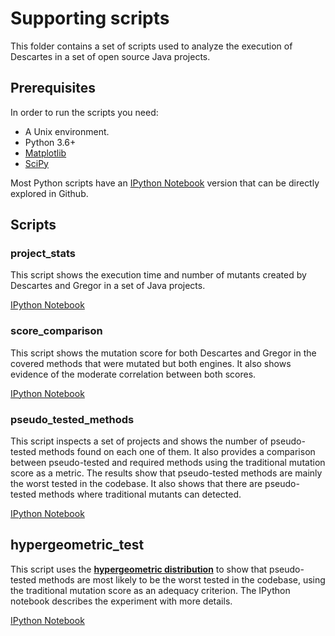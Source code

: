 # Supporting scripts

This folder contains a set of scripts used to analyze the execution of 
Descartes in a set of open source Java projects.

## Prerequisites

In order to run the scripts you need:
* A Unix environment.
* Python 3.6+
* [Matplotlib](https://matplotlib.org/)
* [SciPy](https://www.scipy.org/)

Most Python scripts have an [IPython Notebook](https://ipython.org/notebook.html) version that can be directly
explored in Github.

## Scripts

 ### project_stats

This script shows the execution time and number of mutants created by Descartes
and Gregor in a set of Java projects.
 
 [IPython Notebook](project_stats.ipynb)

### score_comparison

This script shows the mutation score for both Descartes and Gregor in the covered
methods that were mutated but both engines. It also shows evidence of the moderate
correlation between both scores.

[IPython Notebook](score_comparison.ipynb)

### pseudo_tested_methods

This script inspects a set of projects and shows the number of pseudo-tested methods found on each one of them. It also provides a comparison between pseudo-tested and required methods using the traditional mutation score as a metric. The results show that pseudo-tested methods are mainly the worst tested in the codebase. It also shows that there are pseudo-tested methods where traditional mutants can detected.

[IPython Notebook](pseudo_tested_methods.ipynb)

## hypergeometric_test

This script uses the [**hypergeometric distribution**](https://en.wikipedia.org/wiki/Hypergeometric_distribution) to show that pseudo-tested methods are most likely to be the worst tested in the codebase, using the traditional mutation score as an adequacy criterion. The IPython notebook describes the experiment with more details.

[IPython Notebook](pseudo_tested_methods.ipynb)